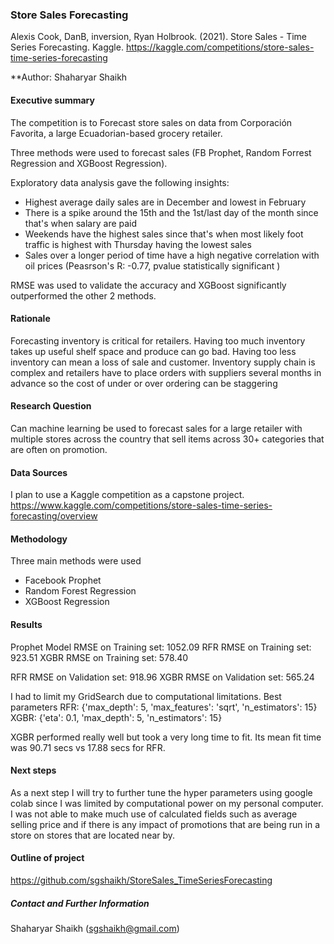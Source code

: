 ### Store Sales Forecasting

Alexis Cook, DanB, inversion, Ryan Holbrook. (2021). Store Sales - Time Series Forecasting. Kaggle. https://kaggle.com/competitions/store-sales-time-series-forecasting

**Author: Shaharyar Shaikh

#### Executive summary

The competition is to Forecast store sales on data from Corporación Favorita, a large Ecuadorian-based grocery retailer. 

Three methods were used to forecast sales (FB Prophet, Random Forrest Regression and XGBoost Regression). 

Exploratory data analysis gave the following insights:
- Highest average daily sales are in December and lowest in February
- There is a spike around the 15th and the 1st/last day of the month since that's when salary are paid
- Weekends have the highest sales since that's when most likely foot traffic is highest with Thursday having the lowest sales
- Sales over a longer period of time have a high negative correlation with oil prices (Peasrson's R: -0.77, pvalue statistically significant )


RMSE was used to validate the accuracy and XGBoost significantly outperformed the other 2 methods. 


#### Rationale
Forecasting inventory is critical for retailers. Having too much inventory takes up useful shelf space and produce can go bad. Having too less inventory can mean a loss of sale and customer. Inventory supply chain is complex and retailers have to place orders with suppliers several months in advance so the cost of under or over ordering can be staggering

#### Research Question
Can machine learning be used to forecast sales for a large retailer with multiple stores across the country that sell items across 30+ categories that are often on promotion. 

#### Data Sources
I plan to use a Kaggle competition as a capstone project. 
https://www.kaggle.com/competitions/store-sales-time-series-forecasting/overview


#### Methodology
Three main methods were used
- Facebook Prophet
- Random Forest Regression
- XGBoost Regression

#### Results

Prophet Model RMSE on Training set: 1052.09
RFR RMSE on Training set: 923.51
XGBR RMSE on Training set: 578.40

RFR RMSE on Validation set: 918.96
XGBR RMSE on Validation set: 565.24

I had to limit my GridSearch due to computational limitations. Best parameters 
RFR: {'max_depth': 5, 'max_features': 'sqrt', 'n_estimators': 15}
XGBR: {'eta': 0.1, 'max_depth': 5, 'n_estimators': 15}

XGBR performed really well but took a very long time to fit. Its mean fit time was 90.71 secs vs 17.88 secs for RFR.


#### Next steps
As a next step I will try to further tune the hyper parameters using google colab since I was limited by computational power on my personal computer. I was not able to make much use of calculated fields such as average selling price and if there is any impact of promotions that are being run in a store on stores that are located near by. 

#### Outline of project

https://github.com/sgshaikh/StoreSales_TimeSeriesForecasting


##### Contact and Further Information
Shaharyar Shaikh (sgshaikh@gmail.com)